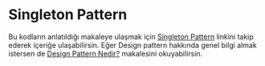 # Singleton Pattern

Bu kodların anlatıldığı makaleye ulaşmak için [Singleton Pattern](https://alikarahisar.com/blog/singleton-pattern-singleton-tasarim-deseni/) linkini takip ederek içeriğe ulaşabilirsin. Eğer Design pattern hakkında genel bilgi almak istersen de [Design Pattern Nedir?](https://alikarahisar.com/blog/design-pattern-tasarim-desenleri/) makalesini okuyabilirsin.